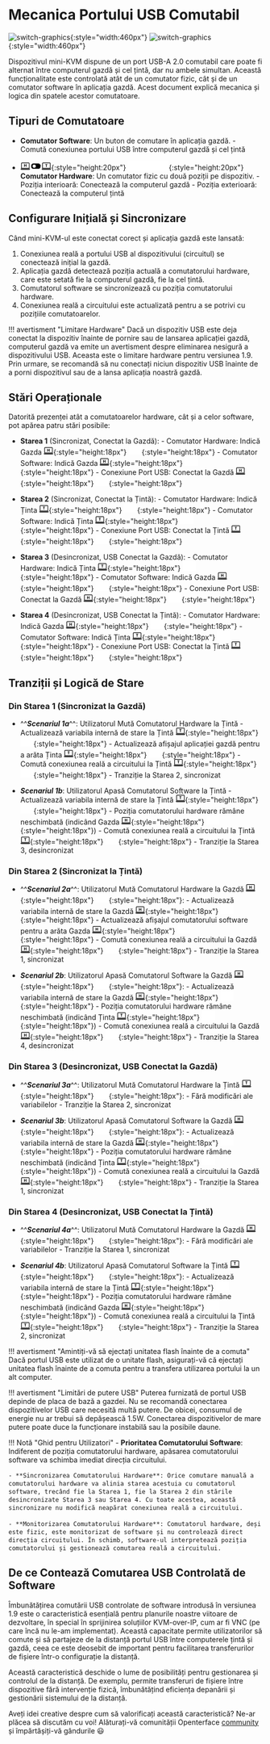 # Mecanica Portului USB Comutabil

![switch-graphics](https://assets.openterface.com/images/product/switch-graphics.svg#only-light){:style="width:460px"}
![switch-graphics](https://assets.openterface.com/images/product/switch-graphics_1.svg#only-dark){:style="width:460px"}

Dispozitivul mini-KVM dispune de un port USB-A 2.0 comutabil care poate fi alternat între computerul gazdă și cel țintă, dar nu ambele simultan. Această funcționalitate este controlată atât de un comutator fizic, cât și de un comutator software în aplicația gazdă. Acest document explică mecanica și logica din spatele acestor comutatoare.

## Tipuri de Comutatoare

- **Comutator Software**: Un buton de comutare în aplicația gazdă.
      - Comută conexiunea portului USB între computerul gazdă și cel țintă

- ![Toggle Switch](images/shell-icons/toggle-h-t.svg#only-light){:style="height:20px"} ![Toggle Switch](images/shell-icons/toggle-h-t_1.svg#only-dark){:style="height:20px"} **Comutator Hardware**: Un comutator fizic cu două poziții pe dispozitiv.
      - Poziția interioară: Conectează la computerul gazdă
      - Poziția exterioară: Conectează la computerul țintă

## Configurare Inițială și Sincronizare

Când mini-KVM-ul este conectat corect și aplicația gazdă este lansată:

1. Conexiunea reală a portului USB al dispozitivului (circuitul) se conectează inițial la gazdă.
2. Aplicația gazdă detectează poziția actuală a comutatorului hardware, care este setată fie la computerul gazdă, fie la cel țintă.
3. Comutatorul software se sincronizează cu poziția comutatorului hardware.
4. Conexiunea reală a circuitului este actualizată pentru a se potrivi cu pozițiile comutatoarelor.

!!! avertisment "Limitare Hardware"
    Dacă un dispozitiv USB este deja conectat la dispozitiv înainte de pornire sau de lansarea aplicației gazdă, computerul gazdă va emite un avertisment despre eliminarea nesigură a dispozitivului USB. Aceasta este o limitare hardware pentru versiunea 1.9. Prin urmare, se recomandă să nu conectați niciun dispozitiv USB înainte de a porni dispozitivul sau de a lansa aplicația noastră gazdă.

## Stări Operaționale

Datorită prezenței atât a comutatoarelor hardware, cât și a celor software, pot apărea patru stări posibile:

- **Starea 1** (Sincronizat, Conectat la Gazdă):
      - Comutator Hardware: Indică Gazda ![host-computer](images/shell-icons/host-computer.svg#only-light){:style="height:18px"} ![host-computer](images/shell-icons/host-computer_1.svg#only-dark){:style="height:18px"}
      - Comutator Software: Indică Gazda ![host-computer](images/shell-icons/host-computer.svg#only-light){:style="height:18px"} ![host-computer](images/shell-icons/host-computer_1.svg#only-dark){:style="height:18px"}
      - Conexiune Port USB: Conectat la Gazdă ![host-computer](images/shell-icons/host-computer.svg#only-light){:style="height:18px"} ![host-computer](images/shell-icons/host-computer_1.svg#only-dark){:style="height:18px"}

- **Starea 2** (Sincronizat, Conectat la Țintă):
      - Comutator Hardware: Indică Ținta ![target-computer](images/shell-icons/target-computer.svg#only-light){:style="height:18px"} ![target-computer](images/shell-icons/target-computer_1.svg#only-dark){:style="height:18px"}
      - Comutator Software: Indică Ținta ![target-computer](images/shell-icons/target-computer.svg#only-light){:style="height:18px"} ![target-computer](images/shell-icons/target-computer_1.svg#only-dark){:style="height:18px"}
      - Conexiune Port USB: Conectat la Țintă ![target-computer](images/shell-icons/target-computer.svg#only-light){:style="height:18px"} ![target-computer](images/shell-icons/target-computer_1.svg#only-dark){:style="height:18px"}

- **Starea 3** (Desincronizat, USB Conectat la Gazdă):
      - Comutator Hardware: Indică Ținta ![target-computer](images/shell-icons/target-computer.svg#only-light){:style="height:18px"} ![target-computer](images/shell-icons/target-computer_1.svg#only-dark){:style="height:18px"}
      - Comutator Software: Indică Gazda ![host-computer](images/shell-icons/host-computer.svg#only-light){:style="height:18px"} ![host-computer](images/shell-icons/host-computer_1.svg#only-dark){:style="height:18px"}
      - Conexiune Port USB: Conectat la Gazdă ![host-computer](images/shell-icons/host-computer.svg#only-light){:style="height:18px"} ![host-computer](images/shell-icons/host-computer_1.svg#only-dark){:style="height:18px"}

- **Starea 4** (Desincronizat, USB Conectat la Țintă):
      - Comutator Hardware: Indică Gazda ![host-computer](images/shell-icons/host-computer.svg#only-light){:style="height:18px"} ![host-computer](images/shell-icons/host-computer_1.svg#only-dark){:style="height:18px"}
      - Comutator Software: Indică Ținta ![target-computer](images/shell-icons/target-computer.svg#only-light){:style="height:18px"} ![target-computer](images/shell-icons/target-computer_1.svg#only-dark){:style="height:18px"}
      - Conexiune Port USB: Conectat la Țintă ![target-computer](images/shell-icons/target-computer.svg#only-light){:style="height:18px"} ![target-computer](images/shell-icons/target-computer_1.svg#only-dark){:style="height:18px"}

## Tranziții și Logică de Stare

### Din **Starea 1** (Sincronizat la Gazdă)

- ^^***Scenariul 1a***^^: Utilizatorul Mută Comutatorul Hardware la Țintă
      - Actualizează variabila internă de stare la Țintă ![target-computer](images/shell-icons/target-computer.svg#only-light){:style="height:18px"} ![target-computer](images/shell-icons/target-computer_1.svg#only-dark){:style="height:18px"}
      - Actualizează afișajul aplicației gazdă pentru a arăta Ținta ![target-computer](images/shell-icons/target-computer.svg#only-light){:style="height:18px"} ![target-computer](images/shell-icons/target-computer_1.svg#only-dark){:style="height:18px"}
      - Comută conexiunea reală a circuitului la Țintă ![target-computer](images/shell-icons/target-computer.svg#only-light){:style="height:18px"} ![target-computer](images/shell-icons/target-computer_1.svg#only-dark){:style="height:18px"}
      - Tranziție la Starea 2, sincronizat

- ***Scenariul 1b***: Utilizatorul Apasă Comutatorul Software la Țintă
      - Actualizează variabila internă de stare la Țintă ![target-computer](images/shell-icons/target-computer.svg#only-light){:style="height:18px"} ![target-computer](images/shell-icons/target-computer_1.svg#only-dark){:style="height:18px"}
      - Poziția comutatorului hardware rămâne neschimbată (indicând Gazda ![host-computer](images/shell-icons/host-computer.svg#only-light){:style="height:18px"} ![host-computer](images/shell-icons/host-computer_1.svg#only-dark){:style="height:18px"})
      - Comută conexiunea reală a circuitului la Țintă ![target-computer](images/shell-icons/target-computer.svg#only-light){:style="height:18px"} ![target-computer](images/shell-icons/target-computer_1.svg#only-dark){:style="height:18px"}
      - Tranziție la Starea 3, desincronizat

### Din **Starea 2** (Sincronizat la Țintă)

- ^^***Scenariul 2a***^^: Utilizatorul Mută Comutatorul Hardware la Gazdă ![host-computer](images/shell-icons/host-computer.svg#only-light){:style="height:18px"} ![host-computer](images/shell-icons/host-computer_1.svg#only-dark){:style="height:18px"}:
      - Actualizează variabila internă de stare la Gazdă ![host-computer](images/shell-icons/host-computer.svg#only-light){:style="height:18px"} ![host-computer](images/shell-icons/host-computer_1.svg#only-dark){:style="height:18px"}
      - Actualizează afișajul comutatorului software pentru a arăta Gazda ![host-computer](images/shell-icons/host-computer.svg#only-light){:style="height:18px"} ![host-computer](images/shell-icons/host-computer_1.svg#only-dark){:style="height:18px"}
      - Comută conexiunea reală a circuitului la Gazdă ![host-computer](images/shell-icons/host-computer.svg#only-light){:style="height:18px"} ![host-computer](images/shell-icons/host-computer_1.svg#only-dark){:style="height:18px"}
      - Tranziție la Starea 1, sincronizat

- ***Scenariul 2b***: Utilizatorul Apasă Comutatorul Software la Gazdă ![host-computer](images/shell-icons/host-computer.svg#only-light){:style="height:18px"} ![host-computer](images/shell-icons/host-computer_1.svg#only-dark){:style="height:18px"}:
      - Actualizează variabila internă de stare la Gazdă ![host-computer](images/shell-icons/host-computer.svg#only-light){:style="height:18px"} ![host-computer](images/shell-icons/host-computer_1.svg#only-dark){:style="height:18px"}
      - Poziția comutatorului hardware rămâne neschimbată (indicând Ținta ![target-computer](images/shell-icons/target-computer.svg#only-light){:style="height:18px"} ![target-computer](images/shell-icons/target-computer_1.svg#only-dark){:style="height:18px"})
      - Comută conexiunea reală a circuitului la Gazdă ![host-computer](images/shell-icons/host-computer.svg#only-light){:style="height:18px"} ![host-computer](images/shell-icons/host-computer_1.svg#only-dark){:style="height:18px"}
      - Tranziție la Starea 4, desincronizat

### Din **Starea 3** (Desincronizat, USB Conectat la Gazdă)

- ^^***Scenariul 3a***^^: Utilizatorul Mută Comutatorul Hardware la Țintă ![target-computer](images/shell-icons/target-computer.svg#only-light){:style="height:18px"} ![target-computer](images/shell-icons/target-computer_1.svg#only-dark){:style="height:18px"}:
      - Fără modificări ale variabilelor
      - Tranziție la Starea 2, sincronizat

- ***Scenariul 3b***: Utilizatorul Apasă Comutatorul Software la Gazdă ![host-computer](images/shell-icons/host-computer.svg#only-light){:style="height:18px"} ![host-computer](images/shell-icons/host-computer_1.svg#only-dark){:style="height:18px"}:
      - Actualizează variabila internă de stare la Gazdă ![host-computer](images/shell-icons/host-computer.svg#only-light){:style="height:18px"} ![host-computer](images/shell-icons/host-computer_1.svg#only-dark){:style="height:18px"}
      - Poziția comutatorului hardware rămâne neschimbată (indicând Ținta ![target-computer](images/shell-icons/target-computer.svg#only-light){:style="height:18px"} ![target-computer](images/shell-icons/target-computer_1.svg#only-dark){:style="height:18px"})
      - Comută conexiunea reală a circuitului la Gazdă ![host-computer](images/shell-icons/host-computer.svg#only-light){:style="height:18px"} ![host-computer](images/shell-icons/host-computer_1.svg#only-dark){:style="height:18px"}
      - Tranziție la Starea 1, sincronizat

### Din **Starea 4** (Desincronizat, USB Conectat la Țintă)

- ^^***Scenariul 4a***^^: Utilizatorul Mută Comutatorul Hardware la Gazdă ![host-computer](images/shell-icons/host-computer.svg#only-light){:style="height:18px"} ![host-computer](images/shell-icons/host-computer_1.svg#only-dark){:style="height:18px"}:
      - Fără modificări ale variabilelor
      - Tranziție la Starea 1, sincronizat

- ***Scenariul 4b***: Utilizatorul Apasă Comutatorul Software la Țintă ![target-computer](images/shell-icons/target-computer.svg#only-light){:style="height:18px"} ![target-computer](images/shell-icons/target-computer_1.svg#only-dark){:style="height:18px"}:
      - Actualizează variabila internă de stare la Țintă ![target-computer](images/shell-icons/target-computer.svg#only-light){:style="height:18px"} ![target-computer](images/shell-icons/target-computer_1.svg#only-dark){:style="height:18px"}
      - Poziția comutatorului hardware rămâne neschimbată (indicând Gazda ![host-computer](images/shell-icons/host-computer.svg#only-light){:style="height:18px"} ![host-computer](images/shell-icons/host-computer_1.svg#only-dark){:style="height:18px"})
      - Comută conexiunea reală a circuitului la Țintă ![target-computer](images/shell-icons/target-computer.svg#only-light){:style="height:18px"} ![target-computer](images/shell-icons/target-computer_1.svg#only-dark){:style="height:18px"}
      - Tranziție la Starea 2, sincronizat

!!! avertisment "Amintiți-vă să ejectați unitatea flash înainte de a comuta"
    Dacă portul USB este utilizat de o unitate flash, asigurați-vă că ejectați unitatea flash înainte de a comuta pentru a transfera utilizarea portului la un alt computer.

!!! avertisment "Limitări de putere USB"
    Puterea furnizată de portul USB depinde de placa de bază a gazdei. Nu se recomandă conectarea dispozitivelor USB care necesită multă putere. De obicei, consumul de energie nu ar trebui să depășească 1.5W. Conectarea dispozitivelor de mare putere poate duce la funcționare instabilă sau la posibile daune.

!!! Notă "Ghid pentru Utilizatori"
    - **Prioritatea Comutatorului Software**: Indiferent de poziția comutatorului hardware, apăsarea comutatorului software va schimba imediat direcția circuitului.

    - **Sincronizarea Comutatorului Hardware**: Orice comutare manuală a comutatorului hardware va alinia starea acestuia cu comutatorul software, trecând fie la Starea 1, fie la Starea 2 din stările desincronizate Starea 3 sau Starea 4. Cu toate acestea, această sincronizare nu modifică neapărat conexiunea reală a circuitului.

    - **Monitorizarea Comutatorului Hardware**: Comutatorul hardware, deși este fizic, este monitorizat de software și nu controlează direct direcția circuitului. În schimb, software-ul interpretează poziția comutatorului și gestionează comutarea reală a circuitului.

## De ce Contează Comutarea USB Controlată de Software

Îmbunătățirea comutării USB controlate de software introdusă în versiunea 1.9 este o caracteristică esențială pentru planurile noastre viitoare de dezvoltare, în special în sprijinirea soluțiilor KVM-over-IP, cum ar fi VNC (pe care încă nu le-am implementat). Această capacitate permite utilizatorilor să comute și să partajeze de la distanță portul USB între computerele țintă și gazdă, ceea ce este deosebit de important pentru facilitarea transferurilor de fișiere într-o configurație la distanță.

Această caracteristică deschide o lume de posibilități pentru gestionarea și controlul de la distanță. De exemplu, permite transferuri de fișiere între dispozitive fără intervenție fizică, îmbunătățind eficiența depanării și gestionării sistemului de la distanță.

Aveți idei creative despre cum să valorificați această caracteristică? Ne-ar plăcea să discutăm cu voi! Alăturați-vă comunității Openterface [community](/community/) și împărtășiți-vă gândurile 😃

